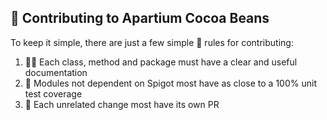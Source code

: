 ## 👥 Contributing to Apartium Cocoa Beans
To keep it simple, there are just a few simple 📜 rules for contributing:
1. 👨‍💻 Each class, method and package must have a clear and useful documentation
2. 🧪 Modules not dependent on Spigot most have as close to a 100% unit test coverage
3. 🔬 Each unrelated change most have its own PR
